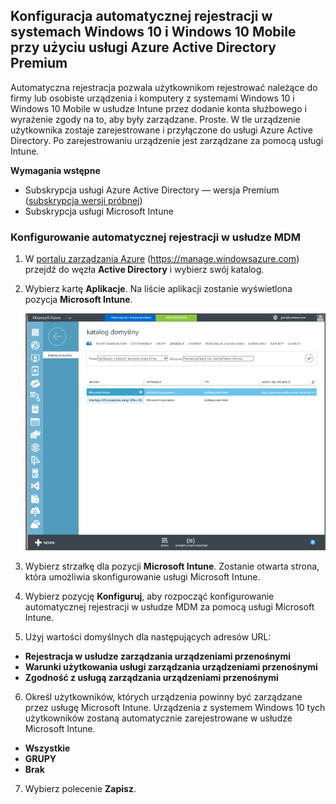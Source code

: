 ## <a name="set-up-windows-10-and-windows-10-mobile-automatic-enrollment-with-azure-active-directory-premium"></a>Konfiguracja automatycznej rejestracji w systemach Windows 10 i Windows 10 Mobile przy użyciu usługi Azure Active Directory Premium

Automatyczna rejestracja pozwala użytkownikom rejestrować należące do firmy lub osobiste urządzenia i komputery z systemami Windows 10 i Windows 10 Mobile w usłudze Intune przez dodanie konta służbowego i wyrażenie zgody na to, aby były zarządzane. Proste. W tle urządzenie użytkownika zostaje zarejestrowane i przyłączone do usługi Azure Active Directory. Po zarejestrowaniu urządzenie jest zarządzane za pomocą usługi Intune.

**Wymagania wstępne**
- Subskrypcja usługi Azure Active Directory — wersja Premium ([subskrypcja wersji próbnej](http://go.microsoft.com/fwlink/?LinkID=816845))
- Subskrypcja usługi Microsoft Intune


### <a name="configure-automatic-mdm-enrollment"></a>Konfigurowanie automatycznej rejestracji w usłudze MDM

1. W [portalu zarządzania Azure](https://manage.windowsazure.com) (https://manage.windowsazure.com) przejdź do węzła **Active Directory** i wybierz swój katalog.

2. Wybierz kartę **Aplikacje**. Na liście aplikacji zostanie wyświetlona pozycja **Microsoft Intune**.

    ![Aplikacje usługi Azure AD z usługą Microsoft Intune](../media/aad-intune-app.png)

3. Wybierz strzałkę dla pozycji **Microsoft Intune**. Zostanie otwarta strona, która umożliwia skonfigurowanie usługi Microsoft Intune.

4. Wybierz pozycję **Konfiguruj**, aby rozpocząć konfigurowanie automatycznej rejestracji w usłudze MDM za pomocą usługi Microsoft Intune.

5. Użyj wartości domyślnych dla następujących adresów URL:

  - **Rejestracja w usłudze zarządzania urządzeniami przenośnymi**
  - **Warunki użytkowania usługi zarządzania urządzeniami przenośnymi** 
  - **Zgodność z usługą zarządzania urządzeniami przenośnymi**

6.  Określ użytkowników, których urządzenia powinny być zarządzane przez usługę Microsoft Intune. Urządzenia z systemem Windows 10 tych użytkowników zostaną automatycznie zarejestrowane w usłudze Microsoft Intune.

  - **Wszystkie**
  - **GRUPY**
  - **Brak**

7. Wybierz polecenie **Zapisz**.
